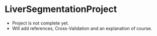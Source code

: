 # LiverSegmentationProject

- Project is not complete yet.
- Will add references, Cross-Validation and an explanation of course.
